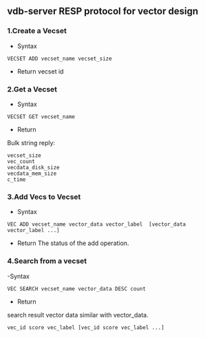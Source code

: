 ## vdb-server RESP protocol for vector design

### 1.Create a Vecset

- Syntax
```
VECSET ADD vecset_name vecset_size 
```
- Return
vecset id

### 2.Get a Vecset

- Syntax
```
VECSET GET vecset_name
```
- Return

Bulk string reply:

```
vecset_size
vec_count
vecdata_disk_size
vecdata_mem_size
c_time
```

### 3.Add Vecs to Vecset

- Syntax
```
VEC ADD vecset_name vector_data vector_label  [vector_data vector_label ...]
```

- Return
The status of the add operation.

### 4.Search from a vecset

-Syntax
```
VEC SEARCH vecset_name vector_data DESC count
```
- Return 

search result vector data similar with 
vector_data.

```
vec_id score vec_label [vec_id score vec_label ...]
```
